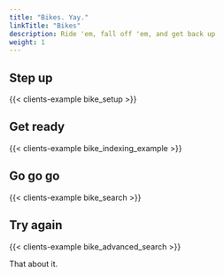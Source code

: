 ```yaml
---
title: "Bikes. Yay."
linkTitle: "Bikes"
description: Ride 'em, fall off 'em, and get back up
weight: 1
---
```


## Step up

{{< clients-example bike_setup >}}

## Get ready

{{< clients-example bike_indexing_example >}}

## Go go go

{{< clients-example bike_search >}}

## Try again

{{< clients-example bike_advanced_search >}}

That about it.
